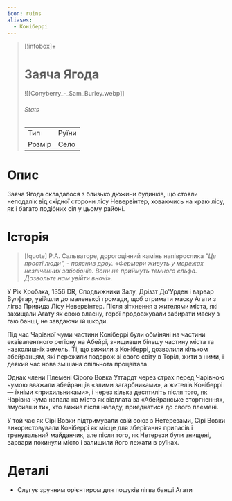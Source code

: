 ```yaml
---
icon: ruins
aliases:
  - Коніберрі
---
```

>[!infobox]+
># Заяча Ягода
>![[Conyberry_-_Sam_Burley.webp]]
>###### Stats
>|     |     |
>| --- | --- |
>|   Тип  | Руїни     |
>|   Розмір  | Село     |


# Опис
Заяча Ягода складалося з близько дюжини будинків, що стояли неподалік від східної сторони лісу Невервінтер, ховаючись на краю лісу, як і багато подібних сіл у цьому районі. 

# Історія

> [!quote] Р.А. Сальваторе, дорогоцінний камінь напіврослика
> _"Це прості люди", - пояснив дроу. «Фермери живуть у мережах незліченних забобонів. Вони не приймуть темного ельфа. Дозвольте нам увійти вночі»._

У Рік Хробака, 1356 DR, Сподвижники Залу, Дріззт До'Урден і варвар Вулфгар, увійшли до маленької громади, щоб отримати маску Агати з лігва Привида Лісу Невервінтер. Після зіткнення з жителями міста, які захищали Агату як свою власну, герої продовжували забирати маску з гаю банші, не завдаючи їй шкоди.

Під час Чарівної чуми частини Коніберрі були обміняні на частини еквівалентного регіону на Абейрі, знищивши більшу частину міста та навколишніх земель. Ті, що вижили з Коніберрі, дозволили кільком абейранцям, які пережили подорож зі свого світу в Торіл, жити з ними, і деякий час нова змішана спільнота процвітала.

Однак члени Племені Сірого Вовка Утгардт через страх перед Чарівною чумою вважали абейранців «злими загарбниками», а жителів Коніберрі — їхніми «прихильниками», і через кілька десятиліть після того, як Чарівна чума напала на місто як відплата за «Абейранське вторгнення», змусивши тих, хто вижив після нападу, приєднатися до свого племені.

У той час як Сірі Вовки підтримували свій союз з Нетерезами, Сірі Вовки використовували Коніберрі як місце для зберігання припасів і тренувальний майданчик, але після того, як Нетерези були знищені, варвари покинули місто і залишили його лежати в руїнах.

# Деталі
- Слугує зручним орієнтиром для пошуків лігва банші Агати